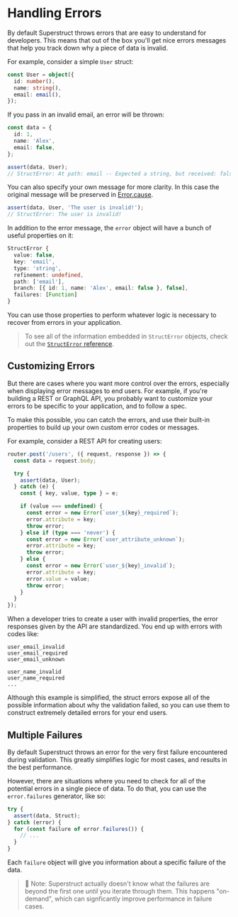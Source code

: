 # Handling Errors

By default Superstruct throws errors that are easy to understand for developers. This means that out of the box you'll get nice errors messages that help you track down why a piece of data is invalid.

For example, consider a simple `User` struct:

```ts
const User = object({
  id: number(),
  name: string(),
  email: email(),
});
```

If you pass in an invalid email, an error will be thrown:

```ts
const data = {
  id: 1,
  name: 'Alex',
  email: false,
};

assert(data, User);
// StructError: At path: email -- Expected a string, but received: false
```

You can also specify your own message for more clarity. In this case the original message will be preserved in [Error.cause](https://developer.mozilla.org/en-US/docs/Web/JavaScript/Reference/Global_Objects/Error/cause).

```ts
assert(data, User, 'The user is invalid!');
// StructError: The user is invalid!
```

In addition to the error message, the `error` object will have a bunch of useful properties on it:

```ts
StructError {
  value: false,
  key: 'email',
  type: 'string',
  refinement: undefined,
  path: ['email'],
  branch: [{ id: 1, name: 'Alex', email: false }, false],
  failures: [Function]
}
```

You can use those properties to perform whatever logic is necessary to recover from errors in your application.

> To see all of the information embedded in `StructError` objects, check out the [`StructError` reference](../reference/errors.md).

## Customizing Errors

But there are cases where you want more control over the errors, especially when displaying error messages to end users. For example, if you're building a REST or GraphQL API, you probably want to customize your errors to be specific to your application, and to follow a spec.

To make this possible, you can catch the errors, and use their built-in properties to build up your own custom error codes or messages.

For example, consider a REST API for creating users:

```ts
router.post('/users', ({ request, response }) => {
  const data = request.body;

  try {
    assert(data, User);
  } catch (e) {
    const { key, value, type } = e;

    if (value === undefined) {
      const error = new Error(`user_${key}_required`);
      error.attribute = key;
      throw error;
    } else if (type === 'never') {
      const error = new Error(`user_attribute_unknown`);
      error.attribute = key;
      throw error;
    } else {
      const error = new Error(`user_${key}_invalid`);
      error.attribute = key;
      error.value = value;
      throw error;
    }
  }
});
```

When a developer tries to create a user with invalid properties, the error responses given by the API are standardized. You end up with errors with codes like:

```
user_email_invalid
user_email_required
user_email_unknown

user_name_invalid
user_name_required
...
```

Although this example is simplified, the struct errors expose all of the possible information about why the validation failed, so you can use them to construct extremely detailed errors for your end users.

## Multiple Failures

By default Superstruct throws an error for the very first failure encountered during validation. This greatly simplifies logic for most cases, and results in the best performance.

However, there are situations where you need to check for all of the potential errors in a single piece of data. To do that, you can use the `error.failures` generator, like so:

```ts
try {
  assert(data, Struct);
} catch (error) {
  for (const failure of error.failures()) {
    // ...
  }
}
```

Each `failure` object will give you information about a specific failure of the data.

> 🤖 Note: Superstruct actually doesn't know what the failures are beyond the first one _until_ you iterate through them. This happens "on-demand", which can signficantly improve performance in failure cases.
